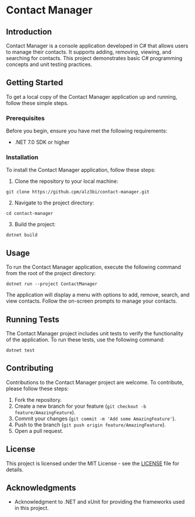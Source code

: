# Contact Manager

## Introduction
Contact Manager is a console application developed in C# that allows users to manage their contacts. It supports adding, removing, viewing, and searching for contacts. This project demonstrates basic C# programming concepts and unit testing practices.

## Getting Started
To get a local copy of the Contact Manager application up and running, follow these simple steps.

### Prerequisites
Before you begin, ensure you have met the following requirements:
- .NET 7.0 SDK or higher

### Installation
To install the Contact Manager application, follow these steps:

1. Clone the repository to your local machine:
```
git clone https://github.cpm/alz3bi/contact-manager.git
```

2. Navigate to the project directory:

```
cd contact-manager
```

3. Build the project:

```
dotnet build
```


## Usage
To run the Contact Manager application, execute the following command from the root of the project directory:

```
dotnet run --project ContactManager
```

The application will display a menu with options to add, remove, search, and view contacts. Follow the on-screen prompts to manage your contacts.

## Running Tests
The Contact Manager project includes unit tests to verify the functionality of the application. To run these tests, use the following command:

```
dotnet test
```


## Contributing
Contributions to the Contact Manager project are welcome. To contribute, please follow these steps:

1. Fork the repository.
2. Create a new branch for your feature (`git checkout -b feature/AmazingFeature`).
3. Commit your changes (`git commit -m 'Add some AmazingFeature'`).
4. Push to the branch (`git push origin feature/AmazingFeature`).
5. Open a pull request.

## License
This project is licensed under the MIT License - see the [LICENSE](LICENSE) file for details.

## Acknowledgments
- Acknowledgment to .NET and xUnit for providing the frameworks used in this project.